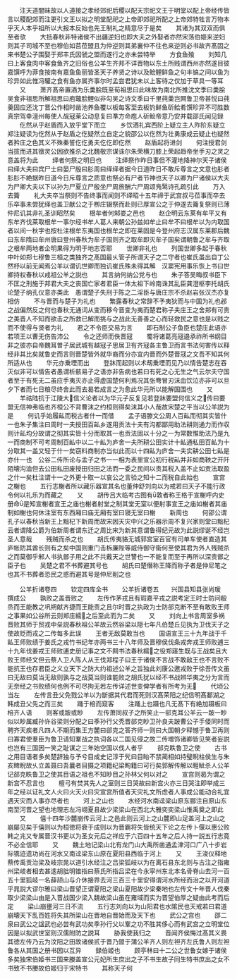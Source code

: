 <!-- { "loadSidebar": true } -->
　　注天道闇昧故以人道接之孝经郊祀后稷以配天宗祀文王于明堂以配上帝经传皆言以稷配郊而注更引文王以拟之明堂配祀之上帝即郊祀所配之上帝郊特牲言万物本乎天人本乎祖所以大报本反始也先王制礼之精意尽于是矣
　　其诸为其双双而俱至者欤
　　大扺春秋非特诸侯不出疆逆妇也即大夫之外娶者亦然宋荡伯姬来逆妇则其子司城不至也穆伯如莒莅盟且为仲逆则其弟襄仲不往也来逆则必书故齐髙固之来书楚公子围娶于郑丰氏因虢之盟而遂行之亦未尝特举
　　方食鱼飱
　　刘知几曰上客食肉中客食鱼齐之旧俗也公羊生齐邦不详晋物以东土所贱谓西州亦然遂目彼嘉馔呼为菲食按南有嘉鱼鱼丽皆圣天子养贤之诗以及鲙鲤鲜鱼之句丰镐之间以鱼为珍异如此惟冯驩之食有鱼亦属齐事尔时孟尝君犹未以上客待之仅加于草具一等耳
　　又
　　萧齐髙帝置酒为乐羮脍既至荀祖思曰此味故为南北所推沈文季曰羮脍吴食非祖思所解祖思曰庖鼈脍鲤似非勾吴之诗文季曰千里莼羮岂闗鲁卫帝甚悦曰莼羮固应还沈丁晋公作相时凿池养鱼覆以板每客至去板钓鲜鱼斫鲙肴馔珍异不可胜数真宗驾幸澶州每使人觇冦莱公动息复曰凖方命庖人斫鲙帝意乃安并载邵氏闻见録
　　仡然从乎赵盾而入放乎堂下而立
　　乡饮酒礼宾西阶上疑立主人阼阶东疑立郑注疑读为仡然从于赵盾之仡疑然立自定之貌邵公以仡然为壮勇康成云疑止也疑然者矜庄之色其义不殊秦誓仡仡勇夫仡仡即仡然
　　赵盾起将进剑
　　何注授君剑当拔而进其镦灵公因欲推杀之北魏敬宗谋诛尔朱荣横刀膝上荣起趋帝坐手刃之灵之意盖将为此
　　绎者何祭之明日也
　　注绎祭作昨日事但不灌地降神尔天子诸侯曰绎大夫曰宾尸士曰晏尸殷曰肜周曰绎绎者据今日道昨日不敢斥尊言之文意也肜者肜肜不絶据昨日道今日斥尊言之质意也祭必有尸者节神也天子以卿为尸诸侯以大夫为尸卿大夫以下以孙为尸夏立尸殷坐尸周旅酬六尸周颂鳬鹥诗孔疏引此
　　万入去籥
　　礼大夫卒当祭则不告终事而闻则不绎昭十五年禘于武宫叔弓莅事而卒去乐卒事未尝犹绎也盖卫献公之于栁庄辍祭而赴则已厚宣公之于仲遂去籥复祭则已薄仲尼讥其非礼圣训昭然矣
　　根牟者何邾娄之邑也
　　赵企明云东莱有牟平又有东牟齐伐莱取根牟一事尔经书牟人葛人来朝公孙兹如牟止曰牟不曰根牟以为内取国者以间一秋字也按杜注根牟东夷国也根牟之即在莱固是今登州府志汉属东莱郡后魏曰东牟隋曰牟州唐曰登州春秋为牟子国则齐之取牟即灭牟子国矣谓朝鲁之牟与齐取之根牟两地者企明果得为明于地志否耶
　　世卿非礼也
　　列国世卿多起于春秋中叶如郑七穆鲁三桓之类独齐之髙国最乆管子所谓天子之二守者也崔氏虽出自丁公然杼以前无闻焉公羊以谓讥世卿而独讥崔氏殊未得其解　汉窦宪用事乐恢上书曰世卿持权春秋以戒祖公羊之説也
　　其言纳何纳公党与也
　　朱子答吴晦叔书臣下不匡之刑施于邦君大夫之丧国亡家者君臣一体太祖下岭南诛其乱臣龚澄枢李托胡氏论楚子纳孔仪意亦类此　愚谓楚子失刑于陈之二淫臣与唐庄宗不杀赵岩张汉杰亦复相仿
　　不与晋而与楚子为礼也
　　繁露春秋之常辞不予夷狄而与中国为礼也邲之战偏然反之何也春秋无通词从变而移今晋变为夷而楚君称子夫庄王之舍郑有可贵之美晋人不知而欲击之所救已解而挑与之战此无善善之心而轻救民之意也是以贱之而不使得与贤者为礼
　　君之不令臣交易为言
　　即石制公子鱼臣也楚庄此语亦若项王以曹无伤告沛公
　　令之还师而佚晋冦
　　蜀将诸葛亮冦邉承祚所书纲目非之彼亦自帝魏耳曽子居武城有越冦子思居卫有齐冦各主鲁卫而言书法何害传以释经非其比矣就鲁史而言则晋楚皆外就华裔而分亦宜内晋而外楚晋冦之文吾不知其何所适从也
　　华元亦乗堙而出
　　登牀而起则以术刼乗堙而见乃以情告楚志在吞灭似非可以情告者愚谓析骸易子之语亦非告病也若曰有死之心无生之气云尔夫守国者至于有死无二虽应手夷灭亦止得虚国楚何利焉况其张弮冒刃沫血饮泣亦非可以旦夕下者而七日粮尽终舍此而去曷若成言之为愈此华元所以能解国围也
　　又
　　羊祜陆抗于江陵大信义论者以为华元子反复见若登牀要盟何信义之传曰要盟无信神弗临也齐桓公不背曹沫之约桓则得矣沫其小人哉故宋楚之平当以公羊説为是
　　何讥乎始履畆而税古者什一而借
　　孟子语滕文公周人百畆而彻其实皆什一也朱子集注曰周时一夫授田百畆乡遂用贡法十夫有沟都鄙用助法耕则通力而作収则计畆均分故谓之彻其实皆十分而取其一也贡法固以十分之一为常数惟助法乃是九一而商制不可考周制百畆中以二十畆为庐舍一夫所耕公田实计十畆通私田百畆为十分取其一盖又轻于什一矣窃料商制亦当似此而以十四畆为庐舍一夫实耕公田七畆是亦什一也　公谷二传所论与孟子之书一一相为表里宣公初行税畆并非如商鞅之开阡陌壊沟洫但去公田私田废授田归田之法而一委之民间以责其税入盖不止如贡法取盈之什一矣杜注谓十一之外更十取一以哀公之言验之知十二而税自此始也
　　宣宫之榭也
　　五行志榭者所以藏乐器宣其名也董仲舒刘向以为戒若曰天子不能行政令何以礼乐为而藏之
　　又
　　胡传吕大临考古图有敦者称王格于宣榭呼内史册命是知宣榭者宣王之庙也榭者射堂之制其堂无室以便射事宣王之庙如榭者其庙制如榭也何休注室有东西厢曰庙无厢有室曰寝无室曰榭
　　新周也
　　何邵公谓孔子以春秋当新王上黜杞下新周而故宋因天灾中兴之乐器示周不复兴家则堂曰黜杞云者谓降公爵为伯新周者谓东迁之周比宋为新其意谓鲁得纪元故为此説缪诞不经岂圣人意哉
　　残贼而杀之也
　　胡氏传夷貉无城郭宫室百官有司单车使者直造其庐帐防其酋长则有之矣中国则重门击柝廉陛等威侍御守衞何至使其君为外人残贼杀之而莫御乎邾人书执鄫子用之此不共戴天之世讐也一不能复而至于再所以深责鄫之臣子也
　　吴楚之君不书葬避其号也
　　胡氏曰楚僭称王降而称子者是仲尼笔之也其不书葬者恐民之惑而避其号是仲尼削之也












　　公羊折诸卷四
　　钦定四库全书
　　公羊折诸卷五　　兴国县知县张尚瑗　撰成公
　　孰败之盖晋败之
　　左传作茅戎且有瑕嘉平戎之説考定王时士防问殽烝而王能教之巩朔献齐捷而王能责之且尔时晋之执政为士防郤克断不至有敢败王师之事果如公谷所云则郑庄繻之后至此而为二矣
　　又
　　刘向上书言周室多祸晋败其师于贸戎中垒説春秋祖公羊故云然谷梁以隠七年凡伯楚丘见执为卫伐天子之使故贬而戎之二传每多此误
　　王者无敌莫敢当也
　　国语宣王三十九年战于千畆王师败绩于姜氏之戎竹书纪年亦两书三十八年师及晋穆侯伐条戎奔戎王师败逋三十九年伐姜戎王师败逋史册记事之文不闗书法春秋繻之役郑寤生既与王战矣且大败王师经文但云蔡人卫人陈人从王伐郑程子曰王于诸侯不言战不敢敌王也不言败不能抗王也存君臣之义立天下之防大约祖述公羊之旨独此刘康公邀戎败于徐吾传文虽曰无敌曰莫当无敌则孰与之战莫当则谁能败之胡氏犹以经不书战辨华夷之分为言而无奈经之书败绩何也例不可尽拘无若左传详述世变俾学者有所考为无
　　代顷公当左
　　左传言丑父免戮公羊以为斮据其代君而死则汉髙荣阳之纪信明髙鄱湖之韩成丑父先之而三矣
　　踊于棓而窥客
　　注踊上也蹑也凡无髙下有絶加蹑板曰棓齐人语
　　则客或跛或眇
　　左传萧同叔子之所笑止一郤克耳公羊云一跛一眇似以眇属臧孙许谷梁则分配之曰季孙行父秃晋郤克眇卫孙良夫跛曹公子手偻同时而聘齐天疾者凡四人不期而集王方麓曰郤克之答齐师一则曰大国朝夕释憾于鲁卫再则曰寡君使羣臣为鲁卫请知鞌战之执词各以二国见侵之故二传増饰诸卿皆见笑者妄説也岂有三国因一笑之耻谋之三年始空国以伐人者乎
　　郤克眣鲁卫之使
　　古书之用目语者多矣楚辞独与予兮目成史记淳于髠曰目眙不禁蔺相如持璧睨柱侯生与朱亥睥睨故乆立盖聂曰吾曩者目摄之项籍纪梁眴籍曰可行矣郭解传解以睚眦杀人公羊记郤克眣鲁卫之使其目语之祖也不知眇目之孙林父何以对之
　　宣宫则曷为谓之新宫不忍言也
　　檀弓有焚其先人之室则三日哭故曰新宫火亦三日哭注即举成三年之经以证礼文人火曰火天火曰灾宣宫所值者天灾礼文所虑者人事成公能动合礼宜遇天灾而人事亦尽者也
　　河上之山也
　　水经河水南迳梁山原东郦注自原山东南至河晋之望也地理志左冯翊夏县故少梁梁山在西北大雅奕奕梁山惟禹奠之即此
　　又
　　僖十四年沙麓崩传云河上之邑此则云河上之山麓即山足盖河上之山之崩屡见矣于僖则以为桓徳将衰于成则以为晋霸将失皆统天下论之左传卜偃以惠公败韩之兆又专属晋汉书更以为圣女元后之祥应于六百四十五年之后人持一説五行志竟不必全信耶
　　又
　　魏土地记梁山北有龙门山大禹所凿通孟津河口广八十步岩际镌迹遗功尚在河水又南迳梁东山原在夏阳县西临于河上
　　又
　　王浚仪释地蔡传禹贡治梁及岐宗晁以道引水经注之吕梁狐岐以为在离石县东北则与古注之指雍州梁岐者相去甚逺胡朏明锥指曰蔡氏所指吕梁在今永寜州东北本名骨脊山去河一百五十里狐岐一名薛颉山与介休接界去河三百三十里安得谓河水所经而治之以开河道乎晁説大谬尔雅曰梁山晋望正谓夏阳之梁山夏阳故少梁秦地也左传文十年晋人伐秦取少梁梁山由是入晋战国少梁入魏故梁山虽在雍域而实为晋望伯厚之疑由此考而后定
　　梁山崩壅河三日不流
　　五行志刘向以为山阳君也水隂民也天戒若曰君道崩壊天下乱百姓将失其所梁山在晋地自晋始而及天下也
　　武公之宫也
　　邵二泉曰武公之諡武也必尝有武功矣季孙行父以鞌之功不胜其侈心而有武宫之立明堂位因是以拟武世室则汉儒附防之説耳
　　胁我使我归之
　　晋闻齐侯悔过髙其义畏其徳左传乃云为汶阳之田故诸侯贰于晋乃盟于蒲公羊齐人则左袒齐左氏鲁人则左袒鲁各从其国之册书因以互异
　　録伯姬也
　　顾亭林曰十二公之世鲁女嫁于诸侯多矣独宋伯姬书三国来媵盖宣公元妃所生庶出之子不书生故子同生特书庶出之女不书致不书媵故伯姬归于宋特书
　　其称天子何
